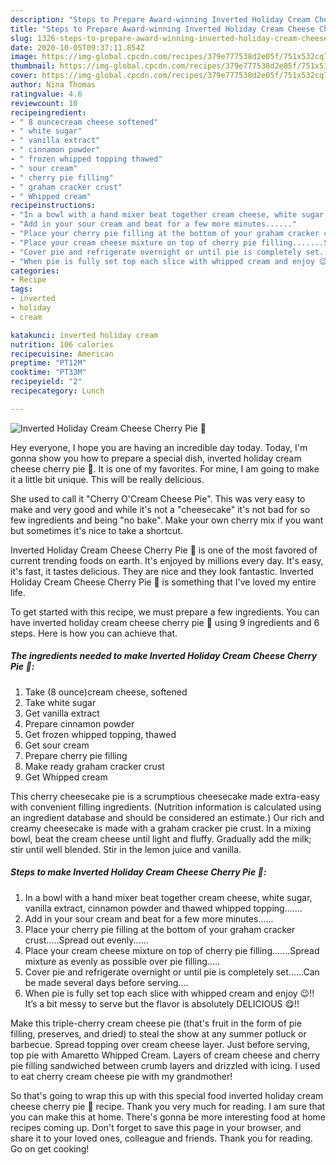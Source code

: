 ```yaml
---
description: "Steps to Prepare Award-winning Inverted Holiday Cream Cheese Cherry Pie 🥧"
title: "Steps to Prepare Award-winning Inverted Holiday Cream Cheese Cherry Pie 🥧"
slug: 1326-steps-to-prepare-award-winning-inverted-holiday-cream-cheese-cherry-pie
date: 2020-10-05T09:37:11.854Z
image: https://img-global.cpcdn.com/recipes/379e777538d2e05f/751x532cq70/inverted-holiday-cream-cheese-cherry-pie-🥧-recipe-main-photo.jpg
thumbnail: https://img-global.cpcdn.com/recipes/379e777538d2e05f/751x532cq70/inverted-holiday-cream-cheese-cherry-pie-🥧-recipe-main-photo.jpg
cover: https://img-global.cpcdn.com/recipes/379e777538d2e05f/751x532cq70/inverted-holiday-cream-cheese-cherry-pie-🥧-recipe-main-photo.jpg
author: Nina Thomas
ratingvalue: 4.6
reviewcount: 10
recipeingredient:
- " 8 ouncecream cheese softened"
- " white sugar"
- " vanilla extract"
- " cinnamon powder"
- " frozen whipped topping thawed"
- " sour cream"
- " cherry pie filling"
- " graham cracker crust"
- " Whipped cream"
recipeinstructions:
- "In a bowl with a hand mixer beat together cream cheese, white sugar, vanilla extract, cinnamon powder and thawed whipped topping......."
- "Add in your sour cream and beat for a few more minutes......"
- "Place your cherry pie filling at the bottom of your graham cracker crust.....Spread out evenly......"
- "Place your cream cheese mixture on top of cherry pie filling.......Spread mixture as evenly as possible over pie filling....."
- "Cover pie and refrigerate overnight or until pie is completely set......Can be made several days before serving...."
- "When pie is fully set top each slice with whipped cream and enjoy 😉!! It’s a bit messy to serve but the flavor is absolutely DELICIOUS 😋!!"
categories:
- Recipe
tags:
- inverted
- holiday
- cream

katakunci: inverted holiday cream 
nutrition: 106 calories
recipecuisine: American
preptime: "PT12M"
cooktime: "PT33M"
recipeyield: "2"
recipecategory: Lunch

---
```



![Inverted Holiday Cream Cheese Cherry Pie 🥧](https://img-global.cpcdn.com/recipes/379e777538d2e05f/751x532cq70/inverted-holiday-cream-cheese-cherry-pie-🥧-recipe-main-photo.jpg)

Hey everyone, I hope you are having an incredible day today. Today, I'm gonna show you how to prepare a special dish, inverted holiday cream cheese cherry pie 🥧. It is one of my favorites. For mine, I am going to make it a little bit unique. This will be really delicious.

She used to call it &#34;Cherry O&#39;Cream Cheese Pie&#34;. This was very easy to make and very good and while it&#39;s not a &#34;cheesecake&#34; it&#39;s not bad for so few ingredients and being &#34;no bake&#34;. Make your own cherry mix if you want but sometimes it&#39;s nice to take a shortcut.

Inverted Holiday Cream Cheese Cherry Pie 🥧 is one of the most favored of current trending foods on earth. It's enjoyed by millions every day. It's easy, it's fast, it tastes delicious. They are nice and they look fantastic. Inverted Holiday Cream Cheese Cherry Pie 🥧 is something that I've loved my entire life.


To get started with this recipe, we must prepare a few ingredients. You can have inverted holiday cream cheese cherry pie 🥧 using 9 ingredients and 6 steps. Here is how you can achieve that.

<!--inarticleads1-->

##### The ingredients needed to make Inverted Holiday Cream Cheese Cherry Pie 🥧:

1. Take  (8 ounce)cream cheese, softened
1. Take  white sugar
1. Get  vanilla extract
1. Prepare  cinnamon powder
1. Get  frozen whipped topping, thawed
1. Get  sour cream
1. Prepare  cherry pie filling
1. Make ready  graham cracker crust
1. Get  Whipped cream


This cherry cheesecake pie is a scrumptious cheesecake made extra-easy with convenient filling ingredients. (Nutrition information is calculated using an ingredient database and should be considered an estimate.) Our rich and creamy cheesecake is made with a graham cracker pie crust. In a mixing bowl, beat the cream cheese until light and fluffy. Gradually add the milk; stir until well blended. Stir in the lemon juice and vanilla. 

<!--inarticleads2-->

##### Steps to make Inverted Holiday Cream Cheese Cherry Pie 🥧:

1. In a bowl with a hand mixer beat together cream cheese, white sugar, vanilla extract, cinnamon powder and thawed whipped topping.......
1. Add in your sour cream and beat for a few more minutes......
1. Place your cherry pie filling at the bottom of your graham cracker crust.....Spread out evenly......
1. Place your cream cheese mixture on top of cherry pie filling.......Spread mixture as evenly as possible over pie filling.....
1. Cover pie and refrigerate overnight or until pie is completely set......Can be made several days before serving....
1. When pie is fully set top each slice with whipped cream and enjoy 😉!! It’s a bit messy to serve but the flavor is absolutely DELICIOUS 😋!!


Make this triple-cherry cream cheese pie (that&#39;s fruit in the form of pie filling, preserves, and dried) to steal the show at any summer potluck or barbecue. Spread topping over cream cheese layer. Just before serving, top pie with Amaretto Whipped Cream. Layers of cream cheese and cherry pie filling sandwiched between crumb layers and drizzled with icing. I used to eat cherry cream cheese pie with my grandmother! 

So that's going to wrap this up with this special food inverted holiday cream cheese cherry pie 🥧 recipe. Thank you very much for reading. I am sure that you can make this at home. There's gonna be more interesting food at home recipes coming up. Don't forget to save this page in your browser, and share it to your loved ones, colleague and friends. Thank you for reading. Go on get cooking!

